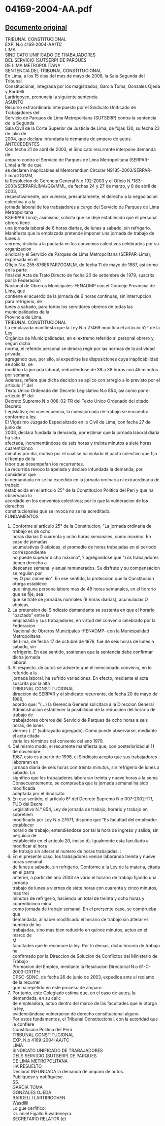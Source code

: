 
04169-2004-AA.pdf
=================
  
[Documento original](https://tc.gob.pe/jurisprudencia/2006/04169-2004-AA.pdf)  
---  
TRIBUNAL CONSTITUCIONAL  
EXP. N.o 4169-2004-AA/TC  
LIMA  
SINDICATO UNIFICADO DE TRABAJADORES  
DEL SERVICIO (SUTSERP) DE PARQUES  
DE LIMA METROPOLITANA  
SENTENCIA DEL TRIBUNAL CONSTITUCIONAL  
En Lima, a los 15 dias del mes de mayo de 2006, la Sala Segunda del Tribunal  
Constitucional, integrada por los magistrados, Garcia Toma, Gonzales Ojeda y Bardelli  
Lartirigoyen, pronuncia la siguiente sentencia  
ASUNTO  
Recurso extraordinario interpuesto por el Sindicato Unificado de Trabajadores del  
Servicio de Parques de Lima Metropolitana (SUTSERP) contra la sentencia de la Segunda  
Sala Civil de la Corte Superior de Justicia de Lima, de fojas 130, su fecha 23 de julio de  
2004, que declara infundada la demanda de amparo de autos.  
ANTECEDENTES  
Con fecha 21 de abril de 2003, el Sindicato recurrente interpone demanda de  
amparo contra el Servicio de Parques de Lima Metropolitana (SERPAR-Lima) a fin de que  
se declaren inaplicables el Memorandum Circular N9185-2003/SERPAR-Lima/GG/MM,  
la Resolucion de Gerencia General N.o 192-2003 y el Oficio N.°183-  
2003/SERPAR/LIMA/GG/MML, de fechas 24 y 27 de marzo, y 8 de abril de 2003,  
respectivamente, por vulnerar, presuntamente, el derecho a la negociacion colectiva y a la  
jornada laboral de los trabajadores a cargo del Servicio de Parques de Lima Metropolitana  
KSERPAR Lima); asimismo, solicita que se deje establecido que el personal obrero tiene  
una jornada laboral de 6 horas diarias, de lunes a sabado, sin refrigerio.  
Manifiesta que la emplazada pretende imponer una jornada de trabajo de lunes a  
viernes, distinta a la pactada en los convenios colectivos celebrados por su organizacion  
sindical y el Servicio de Parques de Lima Metropolitana (SERPAR-Lima), expresada en el  
Ofiçio N.o 255-876ERPAR7GGMLM, de fecha 11 de mayo de 1987, asi como en la parte  
final del Acta de Trato Directo de fecha 20 de setiembre de 1979, suscrita por la Federacion  
Nacional de Obreros Municipales-FENAOMP con el Concejo Provincial de Lima, que  
contiene el acuerdo de la jornada de 6 horas continuas, sin interrupcion para refrigerio, de  
lunes a sabado, para todos los servidores obreros de todas las municipalidades de la  
Provincia de Lima.  
TRIBUNAL CONSTITUCIONAL  
La emplazada manifiesta que la Ley N.o 27469 modifica el articulo 52° de la Ley  
Orgânica de Municipalidades, en el extremo referido al personal obrero y, segun dicha  
norma, el referido personal se debera regir por las normas de la actividad privada,  
agregando que, por ello, al expedirse las disposiciones cuya inaplicabilidad se solicita, se  
modifico la jornada laboral, reduciéndose de 39 a 38 horas con 45 minutos por semana.  
Ademas, refiere que dicha decision se aplico con arreglo a lo previsto por el articulo 1° del  
Texto Unico Ordenado del Decreto Legislativo N.o 854, asi como por el articulo 8° del  
Decreto Supremo N.o 008-02-TR del Texto Unico Ordenado del citado Decreto  
Legislativo; en consecuencia, la nuevajornada de trabajo se encuentra conforme a ley.  
El Vigésimo Juzgado Especializado en lo Civil de Lima, con fecha 27 de junio de  
2003, declara fundada la demanda, por estimar que la jornada laboral diaria ha sido  
afectada, incrementândose de seis horas y treinta minutos a siete horas cuarenticinco  
minutos por dia, motivo por el cual se ha violado el pacto colectivo que fija el tiempo de la  
labor que desempefan los recurrentes.  
La recurrida revoco la apelada y declaro infundada la demanda, por considerar que  
la demandada no se ha excedido en la jornada ordinaria ni extraordinaria de trabajo  
establecida en el articulo 25° de la Constitucion Politica del Peri y que ha observado lo  
acordado en los convenios colectivos; por lo que la vulneracion de los derechos  
constitucionales que se invoca no se ha acreditado.  
FUNDAMENTOS  
1. Conforme al articulo 25° de la Constitucion, "La jornada ordinaria de trabajo es de ocho  
horas diarias 0 cuarenta y ocho horas semanales, como maximo. En caso de jornadas  
acumulativas 0 atipicas, el promedio de horas trabajadas en el periodo correspondiente  
no puede superar dicho mâximo", ? agregandose que "Los trabajadores tienen derecho a  
descanso semanal y anual remunerados. Su disfrute y su compensacion se regulan por  
ley O por convenio". En ese sentido, la proteccion que la Constitucion otorga establece  
que ninguna persona labore mas de 48 horas semanales, en el horario que se fije, sea  
que se trate de jornadas normales (8 horas diarias), acumuladas O atipicas.  
2. La pretension del Sindicato demandante se sustenta en que el horario "pactado" entre la  
emplazada y sus trabajadores, en virtud del convenio celebrado por la Federacion  
Nacional de Obreros Municipales -FENAOMP- con la Municipalidad Metropolitana  
de Lima, de fecha 17 de octubre de 1979, fue de seis horas de lunes a sabado, sin  
refrigerio. En ese sentido, sostienen que la sentencia debe confirmar dicha jornada  
laboral.  
3. Al respecto, de autos se advierte que el mencionado convenio, en lo referido a la  
jornada laboral, ha sufrido variaciones. En efecto, mediante el acta suscrita por la alta  
TRIBUNAL CONSTITUCIONAL  
direccion de SERPAR y el sindicato recurrente, de fecha 20 de mayo de 1986,  
acordo que: "(...) la Gerencia General solicitara a la Direccion General  
Administracion establecer la posibilidad de la reduccion del horario de trabajo de  
trabajadores obreros del Servicio de Parques de ocho horas a seis horas, de lunes  
viernes (..)" (subrayado agregado). Como puede observarse, mediante el acta citada  
varia los términos del convenio del ano 1979.  
4. Del mismo modo, el recurrente manifiesta que, con posterioridad al 11 de noviembre  
1987, esto es a partir de 1996, el Sindicato acepto que sus trabajadores laboraran en  
jornada diaria de seis horas con treinta minutos, sin refrigerio de lunes a sabado. Lo  
significo que los trabajadores laboraran treinta y nueve horas a la sema  
Consecuentemente, se comprueba que la jornada semanal ha sido modificada  
aceptada por el Sindicato.  
5. En ese sentido, el articulo 6° del Decreto Supremo N.o 007-2002-TR, TUO del Decre  
Legislativo N.° 854, Ley de jornada de trabajo, horario y trabajo en sobretiem  
modificado por Ley N.o 27671, dispone que "Es facultad del empleador establecer  
horario de trabajo, entendiéndose por tal la hora de ingreso y salida, sin perjuicio de  
establecido en el articulo 20, inciso d). Igualmente esta facultado a modificar el hora  
de trabajo sin alterar el numero de horas trabajadas. :  
6. En el presente caso, los trabajadores venian laborando treinta y nueve horas semanal  
de lunes a sabado, sin refrigerio. Conforme a la Ley de la materia, citada en el parra  
anterior, a partir del ano 2003 se vario el horario de trabajo fijando una jornada  
trabajo de lunes a viernes de siete horas con cuarenta y cinco minutos, mas trei  
minutos de refrigerio, haciendo un total de treinta y ocho horas y cuarenticinco minu  
como jornada de trabajo semanal. En el prersente caso, se comprueba que  
demandada, al haber modificado el horario de trabajo sin alterar el numero de ho  
trabajadas, sino mas bien reducirlo en quince minutos, actuo en el marco de  
M  
facultades que le reconoce la ley. Por lo demas, dicho horario de trabajo ha  
confirmado por la Direccion de Solucion de Conflictos del Ministerio de Trabajo  
Promocion del Empleo, mediante la Resolucion Directorial N.o 61-C-2003-DRTPH  
DPSC-SDNC, de fecha 26 de junio de 2003, expedida ante el reclamo de la recurrer  
que ha repetido en este proceso de amparo.  
7. Por tanto, este Colegiado estima que, en el caso de autos, la demandada, en su calic  
de empleadora, actuo dentro del marco de las facultades que le otorga la ley,  
evidenciândose vulneracion de derecho constitucional alguno.  
Por estos fundamentos, el Tribunal Constitucional, con la autoridad que le confiere  
Constitucion Politica del Perû  
TRIBUNAL CONSTITUCIONAL  
EXP. N.o 4169-2004-AA/TC  
LIMA  
SINDICATO UNIFICADO DE TRABAJADORES  
DELS SERVICIO (SUTSERP) DE PARQUES  
DE LIMA METROPOLITANA  
HA RESUELTO  
Declarar INFUNDADA la demanda de amparo de autos.  
Publiquese y notifiquese.  
SS.  
GARCIA TOMA  
GONZALES OJEDA  
BARDELLI LARTIRIGOVEN  
Wasdilli  
Lo gue cerfifico:  
Dr. aniel Figallo Riwadeneyra  
SECRETARIO RELATOR (e)